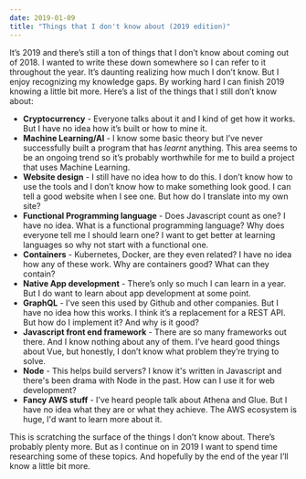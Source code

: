 ```yaml
---
date: 2019-01-09
title: "Things that I don't know about (2019 edition)"
---
```

It’s 2019 and there’s still a ton of things that I don’t know about coming out of 2018. I wanted to write these down somewhere so I can refer to it throughout the year. It’s daunting realizing how much I don’t know. But I enjoy recognizing my knowledge gaps. By working hard I can finish 2019 knowing a little bit more. Here’s a list of the things that I still don’t know about:

* **Cryptocurrency** - Everyone talks about it and I kind of get how it works. But I have no idea how it’s built or how to mine it.
* **Machine Learning/AI** - I know some basic theory but I’ve never successfully built a program that has _learnt_ anything. This area seems to be an ongoing trend so it’s probably worthwhile for me to build a project that uses Machine Learning.
* **Website design** - I still have no idea how to do this. I don’t know how to use the tools and I don’t know how to make something look good. I can tell a good website when I see one. But how do I translate into my own site?
* **Functional Programming language** - Does Javascript count as one? I have no idea. What is a functional programming language? Why does everyone tell me I should learn one? I want to get better at learning languages so why not start with a functional one.
* **Containers** - Kubernetes, Docker, are they even related? I have no idea how any of these work. Why are containers good? What can they contain?
* **Native App development** - There’s only so much I can learn in a year. But I do want to learn about app development at some point.
* **GraphQL** - I’ve seen this used by Github and other companies. But I have no idea how this works. I think it’s a replacement for a REST API. But how do I implement it? And why is it good?
* **Javascript front end framework** - There are so many frameworks out there. And I know nothing about any of them. I’ve heard good things about Vue, but honestly, I don’t know what problem they’re trying to solve.
* **Node** - This helps build servers? I know it's written in Javascript and there's been drama with Node in the past. How can I use it for web development?
* **Fancy AWS stuff** - I’ve heard people talk about Athena and Glue. But I have no idea what they are or what they achieve. The AWS ecosystem is huge, I'd want to learn more about it.

This is scratching the surface of the things I don’t know about. There’s probably plenty more. But as I continue on in 2019 I want to spend time researching some of these topics. And hopefully by the end of the year I’ll know a little bit more.
